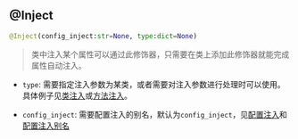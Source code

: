 ## @Inject

```python
@Inject(config_inject:str=None, type:dict=None)
```
> 类中注入某个属性可以通过此修饰器，只需要在类上添加此修饰器就能完成属性自动注入。

+ `type`: 需要指定注入参数为某类，或者需要对注入参数进行处理时可以使用。具体例子见[类注入](./inject_tutorial?id=类注入)或[方法注入](./inject_tutorial?id=方法注入)。

+ `config_inject`: 需要配置注入的别名，默认为`config_inject`，见[配置注入](./inject_tutorial?id=配置注入)和[配置注入别名](./inject_tutorial?id=配置注入别名)